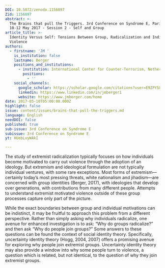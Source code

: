 ```yaml
---
DOI: 10.5072/zenodo.1156097
Zid: 1156097
abstract: >-
  The Brains that pull the Triggers. 3rd Conference on Syndrome E, Paris IAS,
  10-12 May 2017 - Session 2 - Self and Group
article_title: >-
  Identity Versus Self: Tensions Between Group, Radicalization and Individual
  Violence
authors:
  - firstname: 'JM '
    is_institution: false
    lastname: Berger
    positions_and_institutions:
      - institution: International Center for Counter-Terrorism, Netherlands
        positions:
          - ''
    social_channels:
      google_scholar: https://scholar.google.com/citations?user=E9ZPY58AAAAJ&hl=en
      linkedin: https://www.linkedin.com/in/jmberger1
      website: https://www.jmberger.com/home
date: 2017-05-10T05:00:00.000Z
highlight: false
issue: content/issues/brains-that-pull-the-triggers.md
language: English
needDOI: false
published: true
sub-issue: 3rd Conference on Syndrome E
subissue: 3rd Conference on Syndrome E
yt: HUebLvyWAkI

---
```


The study of extremist radicalization typically focuses on how individuals become motivated to carry out violence through the adoption of an ideology. But extremism and ideological formulation are not typically individual ventures, with some rare exceptions. Most forms of extremism— certainly today’s most pressing threats, white nationalism and jihadism—are concerned  with group identities (Berger, 2017), with ideologies that develop over generations, with contributions from many different people. Attempts to understand extremist motivated violence outside of these group processes capture only part of the picture.

While the exact boundaries between group and individual motivations can be indistinct, it may be fruitful to approach this problem from a different perspective. Rather than simply asking why individuals radicalize, one avenue for enhanced investigation is to ask: “Why do groups radicalize?” and then ask “Why do people join groups?” Some answers to these questions can be found the context of social identity theory. Specifically, uncertainty identity theory (Hogg, 2004, 2007) offers a promising avenue for exploring why people join extremist groups. Uncertainty identity theory may also provide a window into why some people turn to violence, a question which is related, but not identical, to the question of why they join extremist groups.

<Youtube yt="HUebLvyWAkI" caption="Identity Versus Self: Tensions Between Group, Radicalization and Individual Violence"></Youtube>